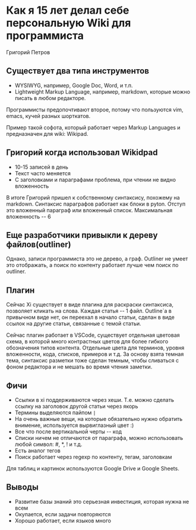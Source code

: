 # Как я 15 лет делал себе персональную Wiki для программиста

Григорий Петров

## Существует два типа инструментов

* WYSIWYG, например, Google Doc, Word, и т.п.
* Lightweight Markup Language, например, markdown, которые можно писать в любом редакторе.

Программисты предопочтивают второе, потому что пользуются vim, emacs, кучей разных шорткатов.

Пример такой софота, который работает через Markup Languages и предназначен для wiki: Wikipad.

## Григорий когда использовал Wikidpad

* 10-15 записей в день
* Текст часто меняется
* С заголовками и параграфами проблема, при чтении не видно вложенность

В итоге Григорий пришел к собственному синтаксису, похожему на markdown.
Синтаксис параграфов работает как блоки в pyton. Отступ это вложенный параграф или вложенный список. Максимальная вложенность -- 6

## Еще разработчики привыкли к дереву файлов(outliner)

Однако, записи программиста это не дерево, а граф. Outliner не умеет это отображать, а поиск по контенту работает лучше чем поиск по outliner.

## Плагин

Сейчас Xi существует в виде плагина для раскраски синтаксиса, позволяет кликать на слова.
Каждая статья -- 1 файл.
Outline`а в привычном виде нет, он переехал в начало статьи, сделан в виде ссылок на другие статьи, связанные с темой статьи.

Сейчас плагин работает в VSCode, существует отдельная цветовая схема, в которой много контрастных цветов для более гибкого обозначения типов контента. Отдельные цвета для терминов, уровня вложенности, кода, списков, примеров и т.д.
За основу взята темная тема, синтаксис разметки тоже сделан темным, чтобы сливаться с фоном редактора и не мешать во время чтения заметки.

## Фичи

* Ссылки в xi поддерживаются через хеши. Т.е. можно сделать ссылку на заголовок другой статьи через якорь
* Термины выделяются пайпом `|`
* На очень важные вещи, на которые обязательно нужно обратить внимение, используется вырвиглазный цвет :)
* Все что после вертикальной черты -- код
* Списки ничем не отличаются от параграфа, можно использовать любой символ: #, \*, ! и т.д.
* Есть аналог тегов
* Поиск работает через regexp по контенту, тегам, заголовкам

Для таблиц и картинок используются Google Drive и Google Sheets.

## Выводы

* Развитие базы знаний это серьезная инвестиция, которая нужна не всем
* Окупается, если задачи повторяются
* Хорошо работает, если языков много
